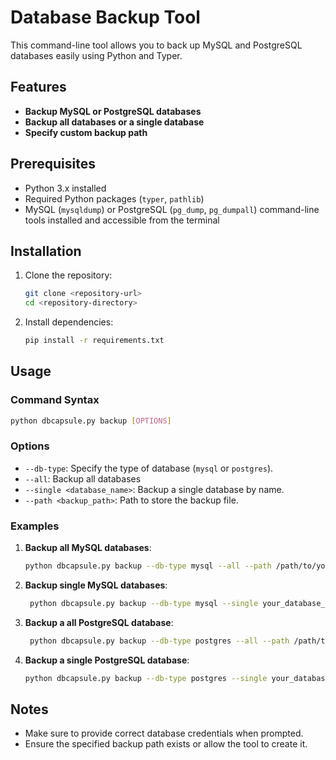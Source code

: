 
# Database Backup Tool

This command-line tool allows you to back up MySQL and PostgreSQL databases easily using Python and Typer.

## Features

- **Backup MySQL or PostgreSQL databases**
- **Backup all databases or a single database**
- **Specify custom backup path**

## Prerequisites

- Python 3.x installed
- Required Python packages (`typer`, `pathlib`)
- MySQL (`mysqldump`) or PostgreSQL (`pg_dump`, `pg_dumpall`) command-line tools installed and accessible from the terminal

## Installation

1. Clone the repository:

   ```bash
   git clone <repository-url>
   cd <repository-directory>
   ```

2. Install dependencies:

   ```bash
   pip install -r requirements.txt
   ```

## Usage

### Command Syntax

```bash
python dbcapsule.py backup [OPTIONS]
```

### Options

- `--db-type`: Specify the type of database (`mysql` or `postgres`).
- `--all`: Backup all databases
- `--single <database_name>`: Backup a single database by name.
- `--path <backup_path>`: Path to store the backup file.

### Examples

1. **Backup all MySQL databases**:

   ```bash
   python dbcapsule.py backup --db-type mysql --all --path /path/to/your/backup/folder
   ```

2. **Backup single MySQL databases**:

   ```bash
    python dbcapsule.py backup --db-type mysql --single your_database_name --path /path/to/your/backup/folder
   ```

3. **Backup a all PostgreSQL database**:

   ```bash
    python dbcapsule.py backup --db-type postgres --all --path /path/to/your/backup/folder
   ```
4. **Backup a single PostgreSQL database**:

   ```bash
   python dbcapsule.py backup --db-type postgres --single your_database_name --path /path/to/your/backup/folder
   ```

## Notes

- Make sure to provide correct database credentials when prompted.
- Ensure the specified backup path exists or allow the tool to create it.
